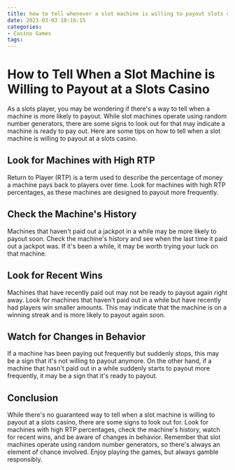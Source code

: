 ```yaml
---
title: how to tell whenever a slot machine is willing to payout slots casino
date: 2023-03-03 18:16:15
categories:
- Casino Games
tags:
---
```

# How to Tell When a Slot Machine is Willing to Payout at a Slots Casino

As a slots player, you may be wondering if there's a way to tell when a machine is more likely to payout. While slot machines operate using random number generators, there are some signs to look out for that may indicate a machine is ready to pay out. Here are some tips on how to tell when a slot machine is willing to payout at a slots casino.

## Look for Machines with High RTP

Return to Player (RTP) is a term used to describe the percentage of money a machine pays back to players over time. Look for machines with high RTP percentages, as these machines are designed to payout more frequently.

## Check the Machine's History

Machines that haven't paid out a jackpot in a while may be more likely to payout soon. Check the machine's history and see when the last time it paid out a jackpot was. If it's been a while, it may be worth trying your luck on that machine.

## Look for Recent Wins

Machines that have recently paid out may not be ready to payout again right away. Look for machines that haven't paid out in a while but have recently had players win smaller amounts. This may indicate that the machine is on a winning streak and is more likely to payout again soon.

## Watch for Changes in Behavior

If a machine has been paying out frequently but suddenly stops, this may be a sign that it's not willing to payout anymore. On the other hand, if a machine that hasn't paid out in a while suddenly starts to payout more frequently, it may be a sign that it's ready to payout.

## Conclusion

While there's no guaranteed way to tell when a slot machine is willing to payout at a slots casino, there are some signs to look out for. Look for machines with high RTP percentages, check the machine's history, watch for recent wins, and be aware of changes in behavior. Remember that slot machines operate using random number generators, so there's always an element of chance involved. Enjoy playing the games, but always gamble responsibly.